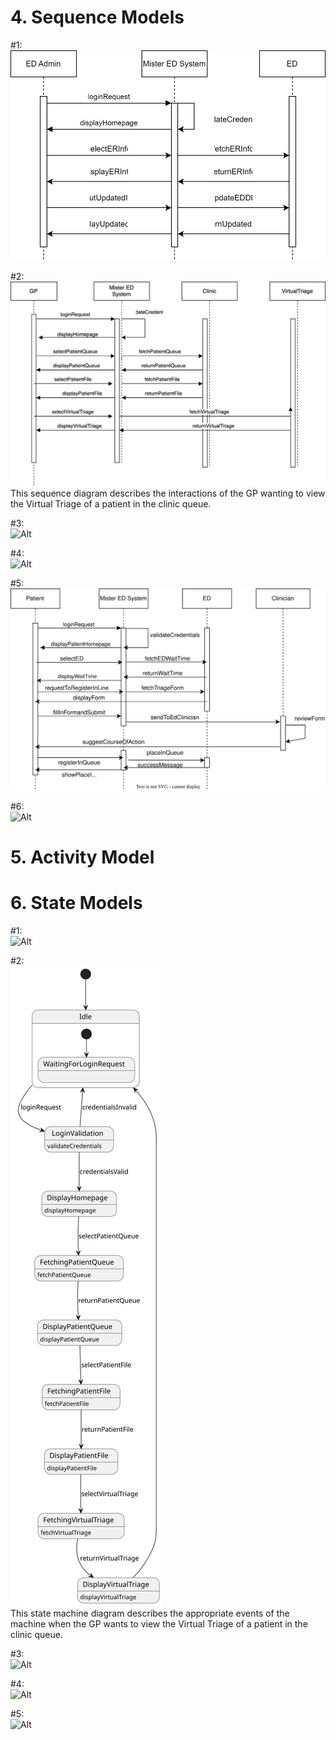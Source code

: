 
# 4. Sequence Models

  #1: 
  <br> 
  ![Alt](EDAdminSequenceDiagram.drawio.svg)
  <br>

  #2:
  <br>
  ![Alt](GPSequenceDiagram.drawio.svg) 
  <br>This sequence diagram describes the interactions of the GP wanting to view the Virtual Triage of a patient in the clinic queue.

  #3:
  <br>
  ![Alt](ClinicianSequence.drawio)
  <br>
  
  #4:
  <br>
  ![Alt](Sequence_Patient1.svg)
  <br>

  #5:
  <br>
  ![Alt](Patient_does_triage.drawio.svg)
  <br>
  
  #6:
  <br>
  ![Alt]()
  <br>

# 5. Activity Model

# 6. State Models

  #1: 
  <br> 
  ![Alt]()
  <br>

  #2:
  <br>
  ![Alt](GPStateDiagram.svg) 
 <br>This state machine diagram describes the appropriate events of the machine when the GP wants to view the Virtual Triage of a patient in the clinic queue.

  #3:
  <br>
  ![Alt]()
  <br>
  
  #4:
  <br>
  ![Alt]()
  <br>
  
  #5:
  <br>
  ![Alt]()
  <br>

